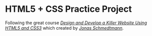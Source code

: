 # HTML5 + CSS Practice Project

Following the great course [_Design and Develop a Killer Website Using HTML5 and CSS3_](https://www.udemy.com/design-and-develop-a-killer-website-with-html5-and-css3) which created by [_Jonas Schmedtmann_](https://codingheroes.io).